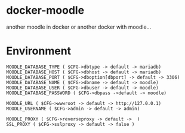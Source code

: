 
# docker-moodle
another moodle in docker or another docker with moodle...


# Environment 
    MOODLE_DATABASE_TYPE ( $CFG->dbtype -> default -> mariadb)  
    MOODLE_DATABASE_HOST ( $CFG->dbhost -> default -> mariadb)
    MOODLE_DATABASE_PORT ( $CFG->dboption[dbport] -> default -> 3306) 
    MOODLE_DATABASE_NAME ( $CFG->dbname -> default -> moodle) 
    MOODLE_DATABASE_USER ( $CFG->dbuser -> default -> moodle) 
    MOODLE_DATABASE_PASSWORD ( $CFG->dbpass ->default -> moodle) 

    MOODLE_URL ( $CFG->wwwroot -> default -> http://127.0.0.1) 
    MOODLE_USERNAME ( $CFG->admin -> default -> admin) 

    MOODLE_PROXY ( $CFG->reverseproxy -> default ->  )
    SSL_PROXY ( $CFG->sslproxy -> default -> false )

    